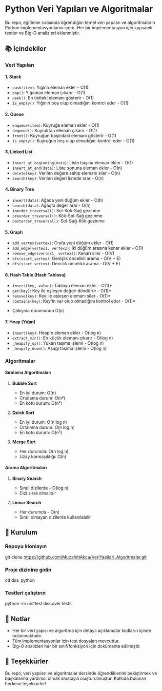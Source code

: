 # Python Veri Yapıları ve Algoritmalar

Bu repo, eğitimim sırasında öğrendiğim temel veri yapıları ve algoritmaların Python implementasyonlarını içerir. Her bir implementasyon için kapsamlı testler ve Big-O analizleri eklenmiştir.

## 📚 İçindekiler

### Veri Yapıları

#### 1. Stack
- `push(item)`: Yığına eleman ekler - O(1)
- `pop()`: Yığından eleman çıkarır - O(1)
- `peek()`: En üstteki elemanı gösterir - O(1)
- `is_empty()`: Yığının boş olup olmadığını kontrol eder - O(1)

#### 2. Queue
- `enqueue(item)`: Kuyruğa eleman ekler - O(1)
- `dequeue()`: Kuyruktan eleman çıkarır - O(1)
- `front()`: Kuyruğun başındaki elemanı gösterir - O(1)
- `is_empty()`: Kuyruğun boş olup olmadığını kontrol eder - O(1)

#### 3. Linked List
- `insert_at_beginning(data)`: Liste başına eleman ekler - O(1)
- `insert_at_end(data)`: Liste sonuna eleman ekler - O(n)
- `delete(key)`: Verilen değere sahip elemanı siler - O(n)
- `search(key)`: Verilen değeri listede arar - O(n)

#### 4. Binary Tree
- `insert(data)`: Ağaca yeni düğüm ekler - O(h)
- `search(data)`: Ağaçta değer arar - O(h)
- `inorder_traversal()`: Sol-Kök-Sağ gezinme
- `preorder_traversal()`: Kök-Sol-Sağ gezinme
- `postorder_traversal()`: Sol-Sağ-Kök gezinme

#### 5. Graph
- `add_vertex(vertex)`: Grafa yeni düğüm ekler - O(1)
- `add_edge(vertex1, vertex2)`: İki düğüm arasına kenar ekler - O(1)
- `remove_edge(vertex1, vertex2)`: Kenarı siler - O(V)
- `bfs(start_vertex)`: Genişlik öncelikli arama - O(V + E)
- `dfs(start_vertex)`: Derinlik öncelikli arama - O(V + E)

#### 6. Hash Table (Hash Tablosu)
- `insert(key, value)`: Tabloya eleman ekler - O(1)*
- `get(key)`: Key ile eşleşen değeri döndürür - O(1)*
- `remove(key)`: Key ile eşleşen elemanı siler - O(1)*
- `contains(key)`: Key'in var olup olmadığını kontrol eder - O(1)*
* Çakışma durumunda O(n)

#### 7. Heap (Yığın)
- `insert(key)`: Heap'e eleman ekler - O(log n)
- `extract_min()`: En küçük elemanı çıkarır - O(log n)
- `_heapify_up()`: Yukarı taşıma işlemi - O(log n)
- `_heapify_down()`: Aşağı taşıma işlemi - O(log n)

### Algoritmalar

#### Sıralama Algoritmaları
1. **Bubble Sort**
   - En iyi durum: O(n)
   - Ortalama durum: O(n²)
   - En kötü durum: O(n²)

2. **Quick Sort**
   - En iyi durum: O(n log n)
   - Ortalama durum: O(n log n)
   - En kötü durum: O(n²)

3. **Merge Sort**
   - Her durumda: O(n log n)
   - Uzay karmaşıklığı: O(n)

#### Arama Algoritmaları
1. **Binary Search**
   - Sıralı dizilerde - O(log n)
   - Dizi sıralı olmalıdır

2. **Linear Search**
   - Her durumda - O(n)
   - Sıralı olmayan dizilerde kullanılabilir

## 🚀 Kurulum

### Repoyu klonlayın
git clone https://github.com/MucahittAkca/VeriYapilari_Algoritmalar.git
### Proje dizinine gidin
cd dsa_python
### Testleri çalıştırın
python -m unittest discover tests



## 📝 Notlar
- Her bir veri yapısı ve algoritma için detaylı açıklamalar kodların içinde bulunmaktadır.
- Tüm implementasyonlar için test dosyaları mevcuttur.
- Big-O analizleri her bir sınıf/fonksiyon için dokümante edilmiştir.


## 🙏 Teşekkürler
Bu repo, veri yapıları ve algoritmalar dersinde öğrendiklerimi pekiştirmek ve başkalarına yardımcı olmak amacıyla oluşturulmuştur. Katkıda bulunan herkese teşekkürler!